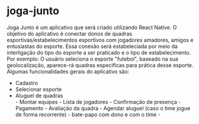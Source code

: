 # joga-junto
Joga Junto é um aplicativo que será criado utilizando React Native. O objetivo do aplicativo é conectar donos de quadras esportivas/estabelecimentos esportivos com jogadores amadores, amigos e entusiastas do esporte. Essa conexão será estabeleciada por meio da interligação do tipo do esporte a ser praticado e o tipo de estabelecimento.
Por exemplo: O usuário seleciona o esporte "futebol", baseado na sua geolocalização, aparece-rá quadras especificas para prática desse esporte.
Algumas funcionalidades gerais do aplicativo são:
- Cadastro
- Selecionar esporte
- Aluguel de quadras    
        - Montar equipes
        - Lista de jogadores
        - Confirmação de presença
        - Pagamento
        - Avaliação da quadra 
        - Agendar aluguel (caso o time jogue de forma recorrente)
        - bate-papo com dono e com o time
        - 